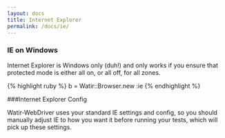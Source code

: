 ```yaml
---
layout: docs
title: Internet Explorer
permalink: /docs/ie/
---
```


### IE on Windows

Internet Explorer is Windows only (duh!) and only works if you ensure that protected mode is either all on, or all off, for all zones.

{% highlight ruby %}
b = Watir::Browser.new :ie
{% endhighlight %}

###Internet Explorer Config

Watir-WebDriver uses your standard IE settings and config, so you should manually adjust IE to how you want it before running your tests, which will pick up these settings.
